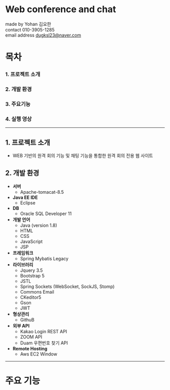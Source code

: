 # Web conference and chat


made by Yohan 김요한<br>
contact 010-3905-1285<br>
email address dugksl23@naver.com<br>


# 목차
### 1. 프로젝트 소개
### 2. 개발 환경
### 3. 주요기능
### 4. 실행 영상

---

## 1. 프로젝트 소개

 - WEB 기반의 원격 회의 기능 및 채팅 기능을 통합한 원격 회의 전용 웹 사이트

## 2. 개발 환경

* **서버** 
  * Apache-tomacat-8.5
* **Java EE IDE** 
  * Eclipse
* **DB** 
  * Oracle SQL Developer 11
* **개발 언어** 
  * Java (version 1.8)
  * HTML
  * CSS
  * JavaScript
  * JSP
* **프레임워크**
  * Spring Mybatis Legacy
* **라이브러리**
  * Jquery 3.5
  * Bootstrap 5
  * JSTL
  * Spring Sockets (WebSocket, SockJS, Stomp)
  * Commons Email
  * CKeditor5
  * Gson
  * JWT
* **형상관리**
  * GithuB
* **외부 API**
  * Kakao Login REST API
  * ZOOM API
  * Duam 우편번호 찾기 API
* **Remote Hosting**
  * Aws EC2 Window
---

# 주요 기능

 
  

 
